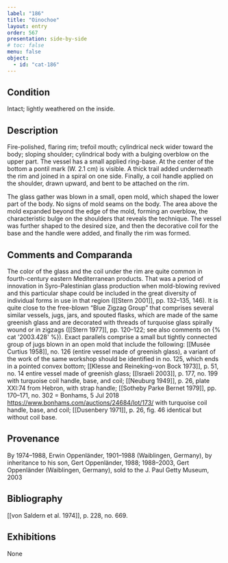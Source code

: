 ```yaml
---
label: "186"
title: "Oinochoe"
layout: entry
order: 567
presentation: side-by-side
# toc: false
menu: false
object:
  - id: "cat-186"
---
```


## Condition

Intact; lightly weathered on the inside.

## Description

Fire-polished, flaring rim; trefoil mouth; cylindrical neck wider toward the body; sloping shoulder; cylindrical body with a bulging overblow on the upper part. The vessel has a small applied ring-base. At the center of the bottom a pontil mark (W. 2.1 cm) is visible. A thick trail added underneath the rim and joined in a spiral on one side. Finally, a coil handle applied on the shoulder, drawn upward, and bent to be attached on the rim.

The glass gather was blown in a small, open mold, which shaped the lower part of the body. No signs of mold seams on the body. The area above the mold expanded beyond the edge of the mold, forming an overblow, the characteristic bulge on the shoulders that reveals the technique. The vessel was further shaped to the desired size, and then the decorative coil for the base and the handle were added, and finally the rim was formed.

## Comments and Comparanda

The color of the glass and the coil under the rim are quite common in fourth-century eastern Mediterranean products. That was a period of innovation in Syro-Palestinian glass production when mold-blowing revived and this particular shape could be included in the great diversity of individual forms in use in that region ([[Stern 2001]], pp. 132–135, 146). It is quite close to the free-blown “Blue Zigzag Group” that comprises several similar vessels, jugs, jars, and spouted flasks, which are made of the same greenish glass and are decorated with threads of turquoise glass spirally wound or in zigzags ([[Stern 1977]], pp. 120–122; see also comments on {% cat '2003.428' %}). Exact parallels comprise a small but tightly connected group of jugs blown in an open mold that include the following: [[Musée Curtius 1958]], no. 126 (entire vessel made of greenish glass), a variant of the work of the same workshop should be identified in no. 125, which ends in a pointed convex bottom; [[Klesse and Reineking-von Bock 1973]], p. 51, no. 14 entire vessel made of greenish glass; [[Israeli 2003]], p. 177, no. 199 with turquoise coil handle, base, and coil; [[Neuburg 1949]], p. 26, plate XXI:74 from Hebron, with strap handle; [[Sotheby Parke Bernet 1979]], pp. 170–171, no. 302 = Bonhams, 5 Jul 2018 <https://www.bonhams.com/auctions/24684/lot/173/> with turquoise coil handle, base, and coil; [[Dusenbery 1971]], p. 26, fig. 46 identical but without coil base.

## Provenance

By 1974–1988, Erwin Oppenländer, 1901–1988 (Waiblingen, Germany), by inheritance to his son, Gert Oppenländer, 1988; 1988–2003, Gert Oppenländer (Waiblingen, Germany), sold to the J. Paul Getty Museum, 2003

## Bibliography

[[von Saldern et al. 1974]], p. 228, no. 669.

## Exhibitions

None